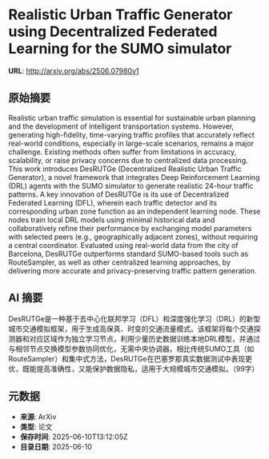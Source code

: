 # Realistic Urban Traffic Generator using Decentralized Federated Learning for the SUMO simulator

**URL**: http://arxiv.org/abs/2506.07980v1

## 原始摘要

Realistic urban traffic simulation is essential for sustainable urban
planning and the development of intelligent transportation systems. However,
generating high-fidelity, time-varying traffic profiles that accurately reflect
real-world conditions, especially in large-scale scenarios, remains a major
challenge. Existing methods often suffer from limitations in accuracy,
scalability, or raise privacy concerns due to centralized data processing. This
work introduces DesRUTGe (Decentralized Realistic Urban Traffic Generator), a
novel framework that integrates Deep Reinforcement Learning (DRL) agents with
the SUMO simulator to generate realistic 24-hour traffic patterns. A key
innovation of DesRUTGe is its use of Decentralized Federated Learning (DFL),
wherein each traffic detector and its corresponding urban zone function as an
independent learning node. These nodes train local DRL models using minimal
historical data and collaboratively refine their performance by exchanging
model parameters with selected peers (e.g., geographically adjacent zones),
without requiring a central coordinator. Evaluated using real-world data from
the city of Barcelona, DesRUTGe outperforms standard SUMO-based tools such as
RouteSampler, as well as other centralized learning approaches, by delivering
more accurate and privacy-preserving traffic pattern generation.


## AI 摘要

DesRUTGe是一种基于去中心化联邦学习（DFL）和深度强化学习（DRL）的新型城市交通模拟框架，用于生成高保真、时变的交通流量模式。该框架将每个交通探测器和对应区域作为独立学习节点，利用少量历史数据训练本地DRL模型，并通过与相邻节点交换模型参数协同优化，无需中央协调器。相比传统SUMO工具（如RouteSampler）和集中式方法，DesRUTGe在巴塞罗那真实数据测试中表现更优，既能提高准确性，又能保护数据隐私，适用于大规模城市交通模拟。（99字）

## 元数据

- **来源**: ArXiv
- **类型**: 论文
- **保存时间**: 2025-06-10T13:12:05Z
- **目录日期**: 2025-06-10
